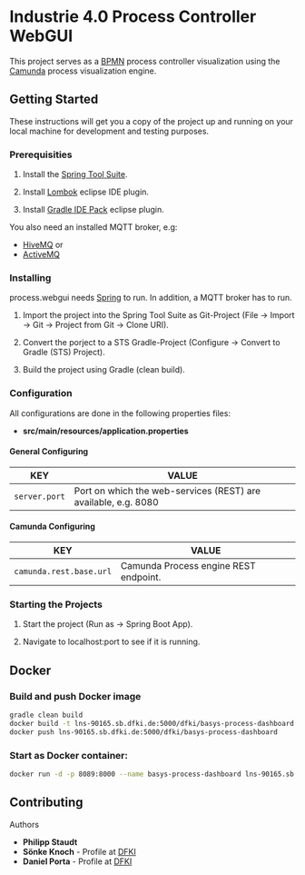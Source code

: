 # Industrie 4.0 Process Controller WebGUI

This project serves as a [BPMN](http://www.bpmn.org/) process controller visualization using the [Camunda](https://camunda.org/) process visualization engine.

## Getting Started
These instructions will get you a copy of the project up and running on your local machine for development and testing purposes. 

### Prerequisities

1) Install the [Spring Tool Suite](https://spring.io/tools).

2) Install [Lombok](https://projectlombok.org/) eclipse IDE plugin.

3) Install [Gradle IDE Pack](https://marketplace.eclipse.org/content/gradle-ide-pack) eclipse plugin.

You also need an installed MQTT broker, e.g:
  - [HiveMQ](http://www.hivemq.com/) 
  or
  - [ActiveMQ](http://activemq.apache.org/)

### Installing

process.webgui needs [Spring](https://spring.io/) to run. In addition, a MQTT broker has to run.

1) Import the project into the Spring Tool Suite as Git-Project (File -> Import -> Git -> Project from Git -> Clone URI).

2) Convert the porject to a STS Gradle-Project (Configure -> Convert to Gradle (STS) Project).

2) Build the project using Gradle (clean build).

### Configuration

All configurations are done in the following properties files: 
- **src/main/resources/application.properties**

#### General Configuring

| KEY                          | VALUE |
| ------                       | ------ |
| `server.port`                | Port on which the web-services (REST) are available, e.g. 8080  |

#### Camunda Configuring

| KEY                          | VALUE |
| ------                       | ------ |
| `camunda.rest.base.url`      | Camunda Process engine REST endpoint. |

### Starting the Projects
1) Start the project (Run as -> Spring Boot App).

2) Navigate to localhost:port to see if it is running.

## Docker

### Build and push Docker image

```bash
gradle clean build
docker build -t lns-90165.sb.dfki.de:5000/dfki/basys-process-dashboard .
docker push lns-90165.sb.dfki.de:5000/dfki/basys-process-dashboard
```

### Start as Docker container:
```bash
docker run -d -p 8089:8000 --name basys-process-dashboard lns-90165.sb.dfki.de:5000/dfki/basys-process-dashboard --camunda.rest.base.url=http://lns-90165.sb.dfki.de:8080/engine-rest/engine/default
```

## Contributing
Authors

* **Philipp Staudt**
* **Sönke Knoch** - Profile at [DFKI](https://www.dfki.de/web/forschung/iui/mitarbeiter/base_view?uid=sokn01)
* **Daniel Porta** - Profile at [DFKI](https://www.dfki.de/web/forschung/iui/mitarbeiter/base_view?uid=dapo01)
